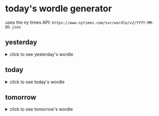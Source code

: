# today's wordle generator

uses the ny times API: `https://www.nytimes.com/svc/wordle/v2/YYYY-MM-DD.json`

## yesterday

<details>
    <summary>click to see yesterday's wordle</summary>

    court

</details>

## today

<details>
    <summary>click to see today's wordle</summary>

    stole

</details>

## tomorrow

<details>
    <summary>click to see tomorrow's wordle</summary>

    thing

</details>
